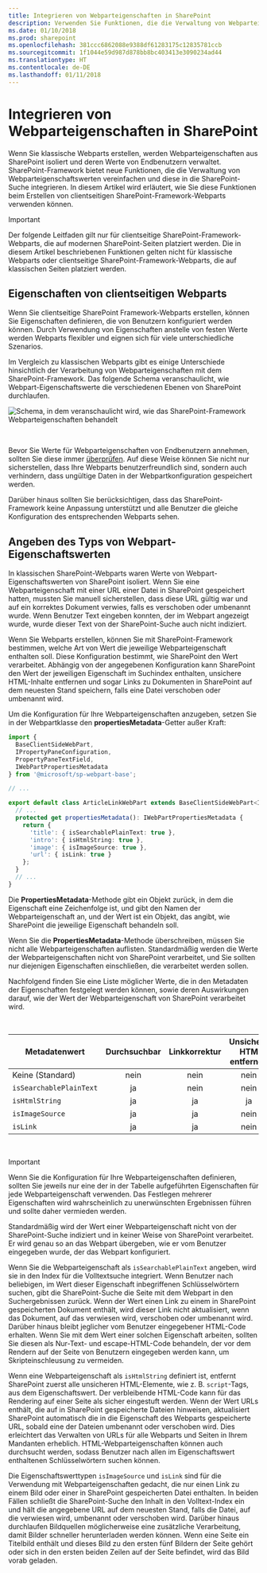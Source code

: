 ```yaml
---
title: Integrieren von Webparteigenschaften in SharePoint
description: Verwenden Sie Funktionen, die die Verwaltung von Webparteigenschaftswerten vereinfachen, und integrieren Sie diese bei der Erstellung von clientseitigen SharePoint-Framework-Webparts mit der SharePoint-Suche.
ms.date: 01/10/2018
ms.prod: sharepoint
ms.openlocfilehash: 381ccc6862088e9388df61283175c12835781ccb
ms.sourcegitcommit: 1f1044e59d987d878bb8bc403413e3090234ad44
ms.translationtype: HT
ms.contentlocale: de-DE
ms.lasthandoff: 01/11/2018
---
```

# <a name="integrate-web-part-properties-with-sharepoint"></a>Integrieren von Webparteigenschaften in SharePoint

Wenn Sie klassische Webparts erstellen, werden Webparteigenschaften aus SharePoint isoliert und deren Werte von Endbenutzern verwaltet. SharePoint-Framework bietet neue Funktionen, die die Verwaltung von Webparteigenschaftswerten vereinfachen und diese in die SharePoint-Suche integrieren. In diesem Artikel wird erläutert, wie Sie diese Funktionen beim Erstellen von clientseitigen SharePoint-Framework-Webparts verwenden können.

> [!IMPORTANT] 
> Der folgende Leitfaden gilt nur für clientseitige SharePoint-Framework-Webparts, die auf modernen SharePoint-Seiten platziert werden. Die in diesem Artikel beschriebenen Funktionen gelten nicht für klassische Webparts oder clientseitige SharePoint-Framework-Webparts, die auf klassischen Seiten platziert werden.

## <a name="client-side-web-part-properties"></a>Eigenschaften von clientseitigen Webparts

Wenn Sie clientseitige SharePoint Framework-Webparts erstellen, können Sie Eigenschaften definieren, die von Benutzern konfiguriert werden können. Durch Verwendung von Eigenschaften anstelle von festen Werte werden Webparts flexibler und eignen sich für viele unterschiedliche Szenarios.

Im Vergleich zu klassischen Webparts gibt es einige Unterschiede hinsichtlich der Verarbeitung von Webparteigenschaften mit dem SharePoint-Framework. Das folgende Schema veranschaulicht, wie Webpart-Eigenschaftswerte die verschiedenen Ebenen von SharePoint durchlaufen.

![Schema, in dem veranschaulicht wird, wie das SharePoint-Framework Webparteigenschaften behandelt](../../../images/integrate-webpart-properties-schema.png)

<br/>

Bevor Sie Werte für Webparteigenschaften von Endbenutzern annehmen, sollten Sie diese immer [überprüfen](./validate-web-part-property-values.md). Auf diese Weise können Sie nicht nur sicherstellen, dass Ihre Webparts benutzerfreundlich sind, sondern auch verhindern, dass ungültige Daten in der Webpartkonfiguration gespeichert werden. 

Darüber hinaus sollten Sie berücksichtigen, dass das SharePoint-Framework keine Anpassung unterstützt und alle Benutzer die gleiche Konfiguration des entsprechenden Webparts sehen.

## <a name="specify-web-part-property-value-type"></a>Angeben des Typs von Webpart-Eigenschaftswerten

In klassischen SharePoint-Webparts waren Werte von Webpart-Eigenschaftswerten von SharePoint isoliert. Wenn Sie eine Webparteigenschaft mit einer URL einer Datei in SharePoint gespeichert hatten, mussten Sie manuell sicherstellen, dass diese URL gültig war und auf ein korrektes Dokument verwies, falls es verschoben oder umbenannt wurde. Wenn Benutzer Text eingeben konnten, der im Webpart angezeigt wurde, wurde dieser Text von der SharePoint-Suche auch nicht indiziert.

Wenn Sie Webparts erstellen, können Sie mit SharePoint-Framework bestimmen, welche Art von Wert die jeweilige Webparteigenschaft enthalten soll. Diese Konfiguration bestimmt, wie SharePoint den Wert verarbeitet. Abhängig von der angegebenen Konfiguration kann SharePoint den Wert der jeweiligen Eigenschaft im Suchindex enthalten, unsichere HTML-Inhalte entfernen und sogar Links zu Dokumenten in SharePoint auf dem neuesten Stand speichern, falls eine Datei verschoben oder umbenannt wird.

Um die Konfiguration für Ihre Webparteigenschaften anzugeben, setzen Sie in der Webpartklasse den **propertiesMetadata**-Getter außer Kraft:

```ts
import {
  BaseClientSideWebPart,
  IPropertyPaneConfiguration,
  PropertyPaneTextField,
  IWebPartPropertiesMetadata
} from '@microsoft/sp-webpart-base';

// ...

export default class ArticleLinkWebPart extends BaseClientSideWebPart<IArticleLinkWebPartProps> {
  // ...
  protected get propertiesMetadata(): IWebPartPropertiesMetadata {
    return {
      'title': { isSearchablePlainText: true },
      'intro': { isHtmlString: true },
      'image': { isImageSource: true },
      'url': { isLink: true }
    };
  }
  // ...
}
```

Die **PropertiesMetadata**-Methode gibt ein Objekt zurück, in dem die Eigenschaft eine Zeichenfolge ist, und gibt den Namen der Webparteigenschaft an, und der Wert ist ein Objekt, das angibt, wie SharePoint die jeweilige Eigenschaft behandeln soll. 

Wenn Sie die **PropertiesMetadata**-Methode überschreiben, müssen Sie nicht alle Webparteigenschaften auflisten. Standardmäßig werden die Werte der Webparteigenschaften nicht von SharePoint verarbeitet, und Sie sollten nur diejenigen Eigenschaften einschließen, die verarbeitet werden sollen.

Nachfolgend finden Sie eine Liste möglicher Werte, die in den Metadaten der Eigenschaften festgelegt werden können, sowie deren Auswirkungen darauf, wie der Wert der Webparteigenschaft von SharePoint verarbeitet wird.

<br/>

Metadatenwert|Durchsuchbar|Linkkorrektur|Unsichere HTM entfernen
--------------|:--------:|:--------:|:----------------:
Keine (Standard)|nein|nein|nein
`isSearchablePlainText`|ja|nein|nein
`isHtmlString`|ja|ja|ja
`isImageSource`|ja|ja|nein
`isLink`|ja|ja|nein

<br/>

> [!IMPORTANT] 
> Wenn Sie die Konfiguration für Ihre Webparteigenschaften definieren, sollten Sie jeweils nur eine der in der Tabelle aufgeführten Eigenschaften für jede Webparteigenschaft verwenden. Das Festlegen mehrerer Eigenschaften wird wahrscheinlich zu unerwünschten Ergebnissen führen und sollte daher vermieden werden.

Standardmäßig wird der Wert einer Webparteigenschaft nicht von der SharePoint-Suche indiziert und in keiner Weise von SharePoint verarbeitet. Er wird genau so an das Webpart übergeben, wie er vom Benutzer eingegeben wurde, der das Webpart konfiguriert.

Wenn Sie die Webparteigenschaft als `isSearchablePlainText` angeben, wird sie in den Index für die Volltextsuche integriert. Wenn Benutzer nach beliebigen, im Wert dieser Eigenschaft inbegriffenen Schlüsselwörtern suchen, gibt die SharePoint-Suche die Seite mit dem Webpart in den Suchergebnissen zurück. Wenn der Wert einen Link zu einem in SharePoint gespeicherten Dokument enthält, wird dieser Link nicht aktualisiert, wenn das Dokument, auf das verwiesen wird, verschoben oder umbenannt wird. Darüber hinaus bleibt jeglicher vom Benutzer eingegebener HTML-Code erhalten. Wenn Sie mit dem Wert einer solchen Eigenschaft arbeiten, sollten Sie diesen als Nur-Text- und escape-HTML-Code behandeln, der vor dem Rendern auf der Seite von Benutzern eingegeben werden kann, um Skripteinschleusung zu vermeiden.

Wenn eine Webparteigenschaft als `isHtmlString` definiert ist, entfernt SharePoint zuerst alle unsicheren HTML-Elemente, wie z. B. `script`-Tags, aus dem Eigenschaftswert. Der verbleibende HTML-Code kann für das Rendering auf einer Seite als sicher eingestuft werden. Wenn der Wert URLs enthält, die auf in SharePoint gespeicherte Dateien hinweisen, aktualisiert SharePoint automatisch die in die Eigenschaft des Webparts gespeicherte URL, sobald eine der Dateien umbenannt oder verschoben wird. Dies erleichtert das Verwalten von URLs für alle Webparts und Seiten in Ihrem Mandanten erheblich. HTML-Webparteigenschaften können auch durchsucht werden, sodass Benutzer nach allen im Eigenschaftswert enthaltenen Schlüsselwörtern suchen können.

Die Eigenschaftswerttypen `isImageSource` und `isLink` sind für die Verwendung mit Webparteigenschaften gedacht, die nur einen Link zu einem Bild oder einer in SharePoint gespeicherten Datei enthalten. In beiden Fällen schließt die SharePoint-Suche den Inhalt in den Volltext-Index ein und hält die angegebene URL auf dem neuesten Stand, falls die Datei, auf die verwiesen wird, umbenannt oder verschoben wird. Darüber hinaus durchlaufen Bildquellen möglicherweise eine zusätzliche Verarbeitung, damit Bilder schneller herunterladen werden können. Wenn eine Seite ein Titelbild enthält und dieses Bild zu den ersten fünf Bildern der Seite gehört oder sich in den ersten beiden Zeilen auf der Seite befindet, wird das Bild vorab geladen.
